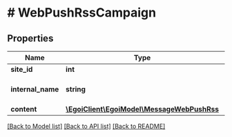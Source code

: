 # # WebPushRssCampaign

## Properties

Name | Type | Description | Notes
------------ | ------------- | ------------- | -------------
**site_id** | **int** |  | 
**internal_name** | **string** | Webpush campaign internal title | 
**content** | [**\EgoiClient\EgoiModel\MessageWebPushRss**](MessageWebPushRss.md) |  | 

[[Back to Model list]](../../README.md#documentation-for-models) [[Back to API list]](../../README.md#documentation-for-api-endpoints) [[Back to README]](../../README.md)


